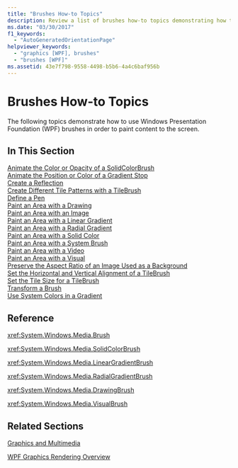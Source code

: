 ```yaml
---
title: "Brushes How-to Topics"
description: Review a list of brushes how-to topics demonstrating how to use Windows Presentation Foundation (WPF) brushes to paint content.
ms.date: "03/30/2017"
f1_keywords: 
  - "AutoGeneratedOrientationPage"
helpviewer_keywords: 
  - "graphics [WPF], brushes"
  - "brushes [WPF]"
ms.assetid: 43e7f798-9558-4498-b5b6-4a4c6baf956b
---
```

# Brushes How-to Topics

The following topics demonstrate how to use Windows Presentation Foundation (WPF) brushes in order to paint content to the screen.  
  
## In This Section  

 [Animate the Color or Opacity of a SolidColorBrush](how-to-animate-the-color-or-opacity-of-a-solidcolorbrush.md)  
 [Animate the Position or Color of a Gradient Stop](how-to-animate-the-position-or-color-of-a-gradient-stop.md)  
 [Create a Reflection](how-to-create-a-reflection.md)  
 [Create Different Tile Patterns with a TileBrush](how-to-create-different-tile-patterns-with-a-tilebrush.md)  
 [Define a Pen](how-to-define-a-pen.md)  
 [Paint an Area with a Drawing](how-to-paint-an-area-with-a-drawing.md)  
 [Paint an Area with an Image](how-to-paint-an-area-with-an-image.md)  
 [Paint an Area with a Linear Gradient](how-to-paint-an-area-with-a-linear-gradient.md)  
 [Paint an Area with a Radial Gradient](how-to-paint-an-area-with-a-radial-gradient.md)  
 [Paint an Area with a Solid Color](how-to-paint-an-area-with-a-solid-color.md)  
 [Paint an Area with a System Brush](how-to-paint-an-area-with-a-system-brush.md)  
 [Paint an Area with a Video](how-to-paint-an-area-with-a-video.md)  
 [Paint an Area with a Visual](how-to-paint-an-area-with-a-visual.md)  
 [Preserve the Aspect Ratio of an Image Used as a Background](how-to-preserve-the-aspect-ratio-of-an-image-used-as-a-background.md)  
 [Set the Horizontal and Vertical Alignment of a TileBrush](how-to-set-the-horizontal-and-vertical-alignment-of-a-tilebrush.md)  
 [Set the Tile Size for a TileBrush](how-to-set-the-tile-size-for-a-tilebrush.md)  
 [Transform a Brush](how-to-transform-a-brush.md)  
 [Use System Colors in a Gradient](how-to-use-system-colors-in-a-gradient.md)  
  
## Reference  

 <xref:System.Windows.Media.Brush>  
  
 <xref:System.Windows.Media.SolidColorBrush>  
  
 <xref:System.Windows.Media.LinearGradientBrush>  
  
 <xref:System.Windows.Media.RadialGradientBrush>  
  
 <xref:System.Windows.Media.DrawingBrush>  
  
 <xref:System.Windows.Media.VisualBrush>  
  
## Related Sections  

 [Graphics and Multimedia](index.md)  
  
 [WPF Graphics Rendering Overview](wpf-graphics-rendering-overview.md)
